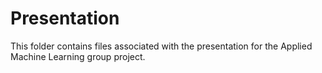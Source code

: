 # Presentation

This folder contains files associated with the presentation for the
Applied Machine Learning group project.
